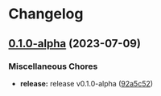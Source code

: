 # Changelog

## [0.1.0-alpha](https://github.com/instill-ai/controller-vdp/compare/v0.1.7-alpha...v0.1.0-alpha) (2023-07-09)


### Miscellaneous Chores

* **release:** release v0.1.0-alpha ([92a5c52](https://github.com/instill-ai/controller-vdp/commit/92a5c52a98edf24628446794c1f4911e3f9223e1))
